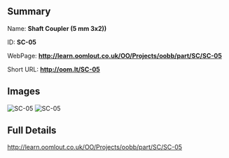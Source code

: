 

## Summary
 
Name: __Shaft Coupler (5 mm 3x2))__

ID: __SC-05__

WebPage: __http://learn.oomlout.co.uk/OO/Projects/oobb/part/SC/SC-05__

Short URL: __http://oom.lt/SC-05__


## Images
![SC-05](http://oomlout.com/oobb-gen/parts/SC/SC-05/SC-05_01_420.jpg)
![SC-05](http://oomlout.com/oobb-gen/parts/SC/SC-05/SC-05_420.png)




## Full Details

 http://learn.oomlout.co.uk/OO/Projects/oobb/part/SC/SC-05

